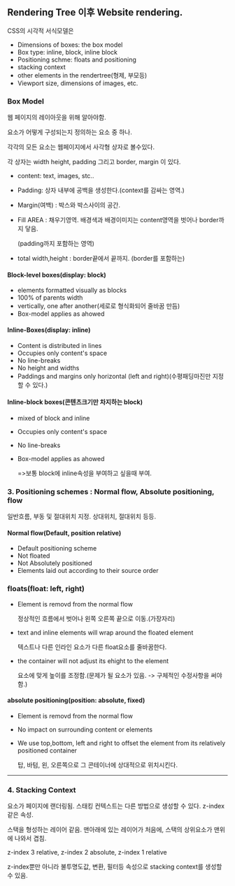 ## Rendering Tree 이후 Website rendering.

CSS의 시각적 서식모델은

* Dimensions of boxes: the box model
* Box type: inline, block, inline block
* Positioning schme: floats and positioning
* stacking context
* other elements in the rendertree(형제, 부모등)
* Viewport size, dimensions of images, etc.



### Box Model

웹 페이지의 레이아웃을 위해 알아야함.

요소가 어떻게 구성되는지 정의하는 요소 중 하나.

각각의 모든 요소는 웹페이지에서 사각형 상자로 볼수있다.

각 상자는 width height, padding 그리고 border, margin 이 있다.

* content: text, images, stc..

* Padding: 상자 내부에 공백을 생성한다.(context를 감싸는 영역.)

* Margin(여백) : 박스와 박스사이의 공간.

* Fill AREA : 채우기영역. 배경색과 배경이미지는 content영역을 벗어나 border까지 닿음.

  (padding까지 포함하는 영역)

* total width,height : border끝에서 끝까지. (border를 포함하는)



#### Block-level boxes(display: block)

* elements formatted visually as blocks
* 100% of parents width
* vertically, one after another(세로로 형식화되어 줄바꿈 만듬)
* Box-model applies as ahowed



#### Inline-Boxes(display: inline)

* Content is distributed in lines
* Occupies only content's space
* No line-breaks
* No height and widths
* Paddings and margins only horizontal (left and right)(수평패딩마진만 지정할 수 있다.)



#### Inline-block boxes(콘텐츠크기만 차지하는 block)

* mixed of block and inline
* Occupies only content's space

* No line-breaks

* Box-model applies as ahowed

  =>보통 block에 inline속성을 부여하고 싶을때 부여.



### 3. Positioning schemes : Normal flow, Absolute positioning, flow 

일반흐름, 부동 및 절대위치 지정. 상대위치, 절대위치 등등.

#### Normal flow(Default, position relative)

* Default positioning scheme
* Not floated
* Not Absolutely positioned
* Elements laid out according to their source order



### floats(float: left, right)

* Element is removd from the normal flow 

  정상적인 흐름에서 벗어나  왼쪽 오른쪽 끝으로 이동.(가장자리)

* text and inline elements will wrap around the floated element 

  텍스트나 다른 인라인 요소가 다른 float요소를 줄바꿈한다.

* the container will not adjust its ehight to the element

  요소에 맞게 높이를 조정함.(문제가 될 요소가 있음. -> 구체적인 수정사항을 써야함.)



#### absolute positioning(position: absolute, fixed)

* Element is removd from the normal flow

*  No impact on surrounding content or elements

* We use top,bottom, left and right to offset the element from its relatively positioned container

  탑, 바텀, 왼, 오른쪽으로 그 콘테이너에 상대적으로 위치시킨다.

---





### 4. Stacking Context

요소가 페이지에 랜더링됨. 스태킹 컨텍스트는 다른 방법으로 생성할 수 있다. z-index같은 속성.

스택을 형성하는 레이어 같음. 맨아래에 있는 레이어가 처음에, 스택의 상위요소가 맨위에 나와서 겹침.

z-index 3 relative, z-index 2 absolute, z-index 1 relative

z-index뿐만 아니라 불투명도값, 변환, 필터등 속성으로 stacking context를 생성할 수 있음.

